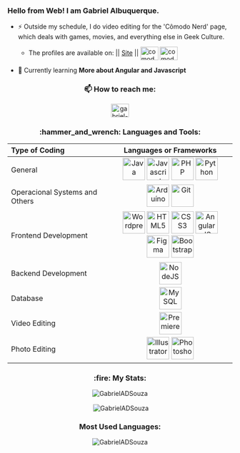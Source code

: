 ### Hello from Web! I am Gabriel Albuquerque.

- ⚡ Outside my schedule, I do video editing for the 'Cômodo Nerd' page, which deals with games, movies, and everything else in Geek Culture. 
  - The profiles are available on: || [Site](https://comodonerd.com.br) || <a href="https://twitter.com/comodonerd" target="blank"><img align="center" src="https://raw.githubusercontent.com/rahuldkjain/github-profile-readme-generator/master/src/images/icons/Social/twitter.svg" alt="comodonerd" height="30" width="40" /></a>
<a href="https://instagram.com/comodonerd" target="blank"><img align="center" src="https://raw.githubusercontent.com/rahuldkjain/github-profile-readme-generator/master/src/images/icons/Social/instagram.svg" alt="comodonerd" height="30" width="40" /></a>

- 🌱 Currently learning **More about Angular and Javascript**

<h3 align="center">📫 How to reach me:</h3>
<p align="center">
<a align="center" href="https://www.linkedin.com/in/gabriel-albuquerque-0a178b224/" target="blank"><img align="center" src="https://raw.githubusercontent.com/rahuldkjain/github-profile-readme-generator/master/src/images/icons/Social/linked-in-alt.svg" alt="gabriel-albuquerque-0a178b224" height="30" width="40" /></a>
</p>

<h3 align="center">:hammer_and_wrench: Languages and Tools:</h3>

| Type of Coding | Languages or Frameworks |
| :---         |     :---:      |
| General     | <img alt="Java" height="50" width="50" src="https://cdn.jsdelivr.net/gh/devicons/devicon/icons/java/java-original.svg" /> <img alt="Javascript" height="50" width="50" src="https://cdn.jsdelivr.net/gh/devicons/devicon/icons/javascript/javascript-original.svg" /> <img alt="PHP" height="50" width="50" src="https://cdn.jsdelivr.net/gh/devicons/devicon/icons/php/php-original.svg" /> <img alt="Python" height="50" width="50" src="https://cdn.jsdelivr.net/gh/devicons/devicon/icons/python/python-original.svg" />     |
| Operacional Systems and Others   | <img alt="Arduíno" height="50" width="50" src="https://cdn.jsdelivr.net/gh/devicons/devicon/icons/arduino/arduino-original.svg" /> <img alt="Git" height="50" width="50" src="https://cdn.jsdelivr.net/gh/devicons/devicon/icons/git/git-original.svg" />  |
| Frontend Development     | <img alt="Wordpress" height="50" width="50" src="https://cdn.jsdelivr.net/gh/devicons/devicon/icons/wordpress/wordpress-plain.svg" /> <img alt="HTML5" height="50" width="50" src="https://cdn.jsdelivr.net/gh/devicons/devicon/icons/html5/html5-original.svg" /> <img alt="CSS3" height="50" width="50" src="https://cdn.jsdelivr.net/gh/devicons/devicon/icons/css3/css3-original.svg" />  <img alt="AngularJS" height="50" width="50" src="https://cdn.jsdelivr.net/gh/devicons/devicon/icons/angularjs/angularjs-original.svg" /> <img alt="Figma" height="50" width="50" src="https://cdn.jsdelivr.net/gh/devicons/devicon/icons/figma/figma-original.svg" /> <img alt="Bootstrap" height="50" width="50" src="https://cdn.jsdelivr.net/gh/devicons/devicon/icons/bootstrap/bootstrap-original.svg" /> |
| Backend Development   | <img alt="NodeJS" height="50" width="50" src="https://cdn.jsdelivr.net/gh/devicons/devicon/icons/nodejs/nodejs-original-wordmark.svg" /> |
| Database     | <img alt="MySQL" height="50" width="50" src="https://cdn.jsdelivr.net/gh/devicons/devicon/icons/mysql/mysql-original.svg" /> |
|  Video Editing  | <img alt="Premiere" height="50" width="50" src="https://cdn.jsdelivr.net/gh/devicons/devicon/icons/premierepro/premierepro-plain.svg" /> |
| Photo Editing     | <img alt="Illustrator" height="50" width="50" src="https://cdn.jsdelivr.net/gh/devicons/devicon/icons/illustrator/illustrator-line.svg" /> <img alt="Photoshop" height="50" width="50" src="https://cdn.jsdelivr.net/gh/devicons/devicon/icons/photoshop/photoshop-line.svg" /> |

<h3 align="center">:fire: My Stats:</h3>

<p align="center"><img align="center" src="https://github-readme-streak-stats.herokuapp.com/?user=GabrielADSouza&theme=dark" alt="GabrielADSouza" /></p>

<p align="center">&nbsp;<img align="center" src="https://github-readme-stats.vercel.app/api?username=GabrielADSouza&show_icons=true&locale=en&theme=dark" alt="GabrielADSouza" /></p>

<h3 align="center">Most Used Languages:</h3>

<p align="center"><img align="center" src="https://github-readme-stats.vercel.app/api/top-langs?username=GabrielADSouza&show_icons=true&locale=en&layout=compact&theme=dark" alt="GabrielADSouza" /></p>
